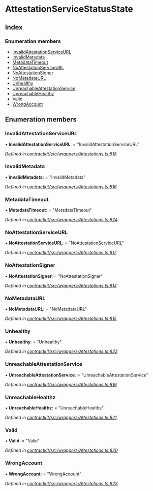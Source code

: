 # AttestationServiceStatusState

## Index

### Enumeration members

* [InvalidAttestationServiceURL](_wrappers_attestations_.attestationservicestatusstate.md#invalidattestationserviceurl)
* [InvalidMetadata](_wrappers_attestations_.attestationservicestatusstate.md#invalidmetadata)
* [MetadataTimeout](_wrappers_attestations_.attestationservicestatusstate.md#metadatatimeout)
* [NoAttestationServiceURL](_wrappers_attestations_.attestationservicestatusstate.md#noattestationserviceurl)
* [NoAttestationSigner](_wrappers_attestations_.attestationservicestatusstate.md#noattestationsigner)
* [NoMetadataURL](_wrappers_attestations_.attestationservicestatusstate.md#nometadataurl)
* [Unhealthy](_wrappers_attestations_.attestationservicestatusstate.md#unhealthy)
* [UnreachableAttestationService](_wrappers_attestations_.attestationservicestatusstate.md#unreachableattestationservice)
* [UnreachableHealthz](_wrappers_attestations_.attestationservicestatusstate.md#unreachablehealthz)
* [Valid](_wrappers_attestations_.attestationservicestatusstate.md#valid)
* [WrongAccount](_wrappers_attestations_.attestationservicestatusstate.md#wrongaccount)

## Enumeration members

### InvalidAttestationServiceURL

• **InvalidAttestationServiceURL**: = "InvalidAttestationServiceURL"

_Defined in_ [_contractkit/src/wrappers/Attestations.ts:818_](https://github.com/celo-org/celo-monorepo/blob/master/packages/sdk/contractkit/src/wrappers/Attestations.ts#L818)

### InvalidMetadata

• **InvalidMetadata**: = "InvalidMetadata"

_Defined in_ [_contractkit/src/wrappers/Attestations.ts:816_](https://github.com/celo-org/celo-monorepo/blob/master/packages/sdk/contractkit/src/wrappers/Attestations.ts#L816)

### MetadataTimeout

• **MetadataTimeout**: = "MetadataTimeout"

_Defined in_ [_contractkit/src/wrappers/Attestations.ts:824_](https://github.com/celo-org/celo-monorepo/blob/master/packages/sdk/contractkit/src/wrappers/Attestations.ts#L824)

### NoAttestationServiceURL

• **NoAttestationServiceURL**: = "NoAttestationServiceURL"

_Defined in_ [_contractkit/src/wrappers/Attestations.ts:817_](https://github.com/celo-org/celo-monorepo/blob/master/packages/sdk/contractkit/src/wrappers/Attestations.ts#L817)

### NoAttestationSigner

• **NoAttestationSigner**: = "NoAttestationSigner"

_Defined in_ [_contractkit/src/wrappers/Attestations.ts:814_](https://github.com/celo-org/celo-monorepo/blob/master/packages/sdk/contractkit/src/wrappers/Attestations.ts#L814)

### NoMetadataURL

• **NoMetadataURL**: = "NoMetadataURL"

_Defined in_ [_contractkit/src/wrappers/Attestations.ts:815_](https://github.com/celo-org/celo-monorepo/blob/master/packages/sdk/contractkit/src/wrappers/Attestations.ts#L815)

### Unhealthy

• **Unhealthy**: = "Unhealthy"

_Defined in_ [_contractkit/src/wrappers/Attestations.ts:822_](https://github.com/celo-org/celo-monorepo/blob/master/packages/sdk/contractkit/src/wrappers/Attestations.ts#L822)

### UnreachableAttestationService

• **UnreachableAttestationService**: = "UnreachableAttestationService"

_Defined in_ [_contractkit/src/wrappers/Attestations.ts:819_](https://github.com/celo-org/celo-monorepo/blob/master/packages/sdk/contractkit/src/wrappers/Attestations.ts#L819)

### UnreachableHealthz

• **UnreachableHealthz**: = "UnreachableHealthz"

_Defined in_ [_contractkit/src/wrappers/Attestations.ts:821_](https://github.com/celo-org/celo-monorepo/blob/master/packages/sdk/contractkit/src/wrappers/Attestations.ts#L821)

### Valid

• **Valid**: = "Valid"

_Defined in_ [_contractkit/src/wrappers/Attestations.ts:820_](https://github.com/celo-org/celo-monorepo/blob/master/packages/sdk/contractkit/src/wrappers/Attestations.ts#L820)

### WrongAccount

• **WrongAccount**: = "WrongAccount"

_Defined in_ [_contractkit/src/wrappers/Attestations.ts:823_](https://github.com/celo-org/celo-monorepo/blob/master/packages/sdk/contractkit/src/wrappers/Attestations.ts#L823)

